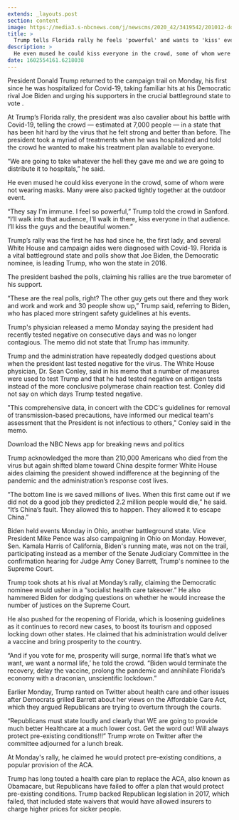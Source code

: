 ```yaml
--- 
extends: _layouts.post 
section: content 
image: https://media3.s-nbcnews.com/j/newscms/2020_42/3419542/201012-donald-trump-podium-rally-ac-722p_1e90cb0322dcfa08fdac3dd11c845e9a.nbcnews-fp-1200-630.jpg 
title: > 
  Trump tells Florida rally he feels 'powerful' and wants to 'kiss' everyone after Covid-19 battle 
description: > 
  He even mused he could kiss everyone in the crowd, some of whom were not wearing masks.I feel so powerful,” Trump told the crowd in Sanford.Florida is a vital battleground state and polls show that Joe Biden, the Democratic nominee, is leading Trump, who won the state in 2016.Trump and the administration have repeatedly dodged questions about when the president last tested negative for the virus.Conley did not say on which days Trump tested negative. 
date: 1602554161.6218038 
--- 
```

President Donald Trump returned to the campaign trail on Monday, his first since he was hospitalized for Covid-19, taking familiar hits at his Democratic rival Joe Biden and urging his supporters in the crucial battleground state to vote .

At Trump’s Florida rally, the president was also cavalier about his battle with Covid-19, telling the crowd — estimated at 7,000 people — in a state that has been hit hard by the virus that he felt strong and better than before. The president took a myriad of treatments when he was hospitalized and told the crowd he wanted to make his treatment plan available to everyone.

“We are going to take whatever the hell they gave me and we are going to distribute it to hospitals,” he said.

He even mused he could kiss everyone in the crowd, some of whom were not wearing masks. Many were also packed tightly together at the outdoor event.

“They say I’m immune. I feel so powerful,” Trump told the crowd in Sanford. “I’ll walk into that audience, I’ll walk in there, kiss everyone in that audience. I’ll kiss the guys and the beautiful women.”

Trump’s rally was the first he has had since he, the first lady, and several White House and campaign aides were diagnosed with Covid-19. Florida is a vital battleground state and polls show that Joe Biden, the Democratic nominee, is leading Trump, who won the state in 2016.

The president bashed the polls, claiming his rallies are the true barometer of his support.

“These are the real polls, right? The other guy gets out there and they work and work and work and 30 people show up,” Trump said, referring to Biden, who has placed more stringent safety guidelines at his events.

Trump's physician released a memo Monday saying the president had recently tested negative on consecutive days and was no longer contagious. The memo did not state that Trump has immunity.

Trump and the administration have repeatedly dodged questions about when the president last tested negative for the virus. The White House physician, Dr. Sean Conley, said in his memo that a number of measures were used to test Trump and that he had tested negative on antigen tests instead of the more conclusive polymerase chain reaction test. Conley did not say on which days Trump tested negative.

"This comprehensive data, in concert with the CDC's guidelines for removal of transmission-based precautions, have informed our medical team's assessment that the President is not infectious to others," Conley said in the memo.

Download the NBC News app for breaking news and politics

Trump acknowledged the more than 210,000 Americans who died from the virus but again shifted blame toward China despite former White House aides claiming the president showed indifference at the beginning of the pandemic and the administration’s response cost lives.

“The bottom line is we saved millions of lives. When this first came out if we did not do a good job they predicted 2.2 million people would die,” he said. “It’s China’s fault. They allowed this to happen. They allowed it to escape China.”

Biden held events Monday in Ohio, another battleground state. Vice President Mike Pence was also campaigning in Ohio on Monday. However, Sen. Kamala Harris of California, Biden's running mate, was not on the trail, participating instead as a member of the Senate Judiciary Committee in the confirmation hearing for Judge Amy Coney Barrett, Trump's nominee to the Supreme Court.

Trump took shots at his rival at Monday’s rally, claiming the Democratic nominee would usher in a “socialist health care takeover.” He also hammered Biden for dodging questions on whether he would increase the number of justices on the Supreme Court.

He also pushed for the reopening of Florida, which is loosening guidelines as it continues to record new cases, to boost its tourism and opposed locking down other states. He claimed that his administration would deliver a vaccine and bring prosperity to the country.

“And if you vote for me, prosperity will surge, normal life that’s what we want, we want a normal life,’ he told the crowd. “Biden would terminate the recovery, delay the vaccine, prolong the pandemic and annihilate Florida’s economy with a draconian, unscientific lockdown.”

Earlier Monday, Trump ranted on Twitter about health care and other issues after Democrats grilled Barrett about her views on the Affordable Care Act, which they argued Republicans are trying to overturn through the courts.

“Republicans must state loudly and clearly that WE are going to provide much better Healthcare at a much lower cost. Get the word out! Will always protect pre-existing conditions!!!” Trump wrote on Twitter after the committee adjourned for a lunch break.

At Monday's rally, he claimed he would protect pre-existing conditions, a popular provision of the ACA.

Trump has long touted a health care plan to replace the ACA, also known as Obamacare, but Republicans have failed to offer a plan that would protect pre-existing conditions. Trump backed Republican legislation in 2017, which failed, that included state waivers that would have allowed insurers to charge higher prices for sicker people.